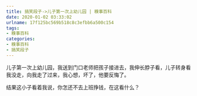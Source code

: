 ```yaml
---
title: 搞笑段子->儿子第一次上幼儿园 | 糗事百科
date: 2020-01-02 03:33:02
urlname: 17f125bc569b518c8c3efbb6a500c154
tags: 
- 糗事百科
categories:
- 糗事百科
- 搞笑段子
---
```

儿子第一次上幼儿园，我送到门口老师把孩子接进去，我伸长脖子看，儿子转身看我没走，向我走了过来，我心想，坏了，他要反悔了。

结果这小子看着我说，你怎还不去上班挣钱，在这看什么？


